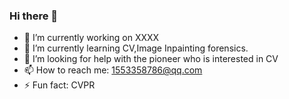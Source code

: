 ### Hi there 👋
- 🔭 I’m currently working on XXXX
- 🌱 I’m currently learning CV,Image Inpainting forensics.
- 🤔 I’m looking for help with the pioneer who is interested in CV
- 📫 How to reach me: 1553358786@qq.com
- ⚡ Fun fact: CVPR
<!--
**Slezge/Slezge** is a ✨ _special_ ✨ repository because its `README.md` (this file) appears on your GitHub profile.

Here are some ideas to get you started:

- 🔭 I’m currently working on HDU ...
- 🌱 I’m currently learning pytorch/mlarning...
- 👯 I’m looking to collaborate on ...
- 🤔 I’m looking for help with ...
- 💬 Ask me about ...
- 📫 How to reach me: ...
- 😄 Pronouns: ...
- ⚡ Fun fact: ...
-->

